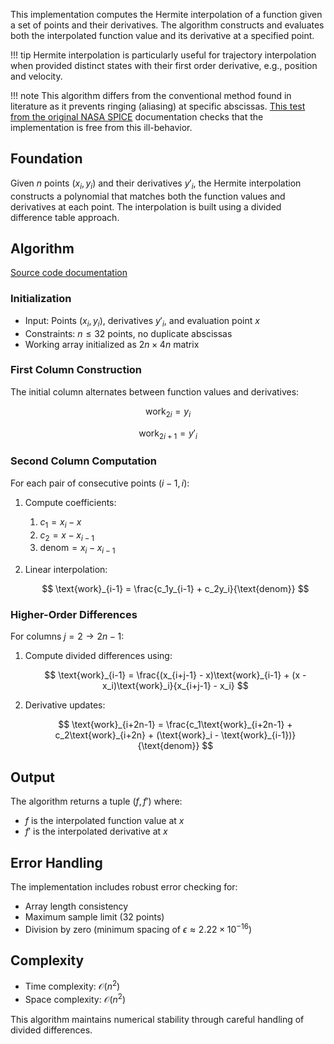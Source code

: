 This implementation computes the Hermite interpolation of a function given a set of points and their derivatives. The algorithm constructs and evaluates both the interpolated function value and its derivative at a specified point.

!!! tip
    Hermite interpolation is particularly useful for trajectory interpolation when provided distinct states with their first order derivative, e.g., position and velocity.

!!! note
    This algorithm differs from the conventional method found in literature as it prevents ringing (aliasing) at specific abscissas. [This test from the original NASA SPICE](https://github.com/nyx-space/anise/blob/0524a6aaa60cca08856260d445b0c53fa6f5c000/anise/src/math/interpolation/hermite.rs#L218) documentation checks that the implementation is free from this ill-behavior.

## Foundation

Given $n$ points $(x_i, y_i)$ and their derivatives $y'_i$, the Hermite interpolation constructs a polynomial that matches both the function values and derivatives at each point. The interpolation is built using a divided difference table approach.

## Algorithm

[Source code documentation](https://docs.rs/anise/latest/anise/math/interpolation/fn.hermite_eval.html)

### Initialization

- Input: Points $(x_i, y_i)$, derivatives $y'_i$, and evaluation point $x$
- Constraints: $n \leq 32$ points, no duplicate abscissas
- Working array initialized as $2n \times 4n$ matrix

### First Column Construction

The initial column alternates between function values and derivatives:

$$ \text{work}_{2i} = y_i $$

$$ \text{work}_{2i+1} = y'_i $$

### Second Column Computation

For each pair of consecutive points $(i-1, i)$:

1. Compute coefficients:

    1. $c_1 = x_i - x$
    1. $c_2 = x - x_{i-1}$
    1. $\text{denom} = x_i - x_{i-1}$
   
2. Linear interpolation:

    $$ \text{work}_{i-1} = \frac{c_1y_{i-1} + c_2y_i}{\text{denom}} $$

### Higher-Order Differences

For columns $j = 2 \to 2n-1$:

1. Compute divided differences using:

    $$ \text{work}_{i-1} = \frac{(x_{i+j-1} - x)\text{work}_{i-1} + (x - x_i)\text{work}_i}{x_{i+j-1} - x_i} $$
   
2. Derivative updates:

    $$ \text{work}_{i+2n-1} = \frac{c_1\text{work}_{i+2n-1} + c_2\text{work}_{i+2n} + (\text{work}_i - \text{work}_{i-1})}{\text{denom}} $$

## Output

The algorithm returns a tuple $(f, f')$ where:

- $f$ is the interpolated function value at $x$
- $f'$ is the interpolated derivative at $x$

## Error Handling

The implementation includes robust error checking for:

- Array length consistency
- Maximum sample limit (32 points)
- Division by zero (minimum spacing of $\epsilon \approx 2.22 \times 10^{-16}$)

## Complexity

- Time complexity: $\mathcal{O}(n^2)$
- Space complexity: $\mathcal{O}(n^2)$

This algorithm maintains numerical stability through careful handling of divided differences.